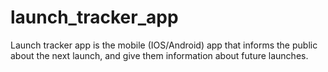 # launch_tracker_app

Launch tracker app is the mobile (IOS/Android) app that informs the public about the next launch, and give them information about future launches.